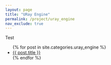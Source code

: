 ```yaml
---
layout: page
title: "URay Engine"
permalink: /project/uray_engine
nav_exclude: true
---
```


Test
<ul>
	{% for post in site.categories.uray_engine %}
		<li>
			<a href="{{ post.url }}">{{ post.title }}</a>
		</li>
	{% endfor %}
</ul>
